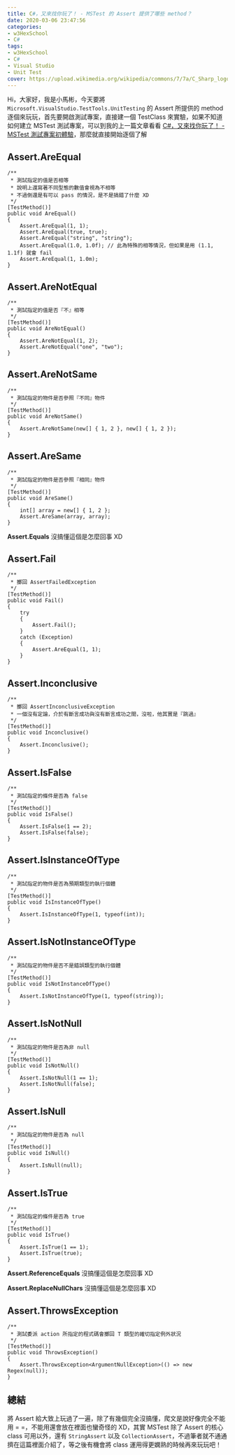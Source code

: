 ```yaml
---
title: C#，又來找你玩了！ - MSTest 的 Assert 提供了哪些 method？
date: 2020-03-06 23:47:56
categories:
- w3HexSchool
- C#
tags:
- w3HexSchool
- C#
- Visual Studio
- Unit Test
cover: https://upload.wikimedia.org/wikipedia/commons/7/7a/C_Sharp_logo.svg
---
```


Hi，大家好，我是小馬彬，今天要將 `Microsoft.VisualStudio.TestTools.UnitTesting` 的 Assert 所提供的 method 逐個來玩玩，首先要開啟測試專案，直接建一個 TestClass 來實驗，如果不知道如何建立 MSTest 測試專案，可以到我的上一篇文章看看 [C#，又來找你玩了！ - MSTest 測試專案初體驗](https://littlehorseboy.github.io/2020/03/01/2020-csharp-VisualStudio-MSTest/)，那麼就直接開始逐個了解

## Assert.AreEqual

```csharp=
/**
 * 測試指定的值是否相等
 * 說明上還寫著不同型態的數值會視為不相等
 * 不過倒還是有可以 pass 的情況，是不是搞錯了什麼 XD
 */
[TestMethod()]
public void AreEqual()
{
    Assert.AreEqual(1, 1);
    Assert.AreEqual(true, true);
    Assert.AreEqual("string", "string");
    Assert.AreEqual(1.0, 1.0f); // 此為特殊的相等情況，但如果是用 (1.1, 1.1f) 就會 fail
    Assert.AreEqual(1, 1.0m);
}
```

## Assert.AreNotEqual

```csharp=
/**
 * 測試指定的值是否『不』相等
 */
[TestMethod()]
public void AreNotEqual()
{
    Assert.AreNotEqual(1, 2);
    Assert.AreNotEqual("one", "two");
}
```

## Assert.AreNotSame

```csharp=
/**
 * 測試指定的物件是否參照『不同』物件
 */
[TestMethod()]
public void AreNotSame()
{
    Assert.AreNotSame(new[] { 1, 2 }, new[] { 1, 2 });
}
```

## Assert.AreSame

```csharp=
/**
 * 測試指定的物件是否參照『相同』物件
 */
[TestMethod()]
public void AreSame()
{
    int[] array = new[] { 1, 2 };
    Assert.AreSame(array, array);
}
```

**Assert.Equals** 沒搞懂這個是怎麼回事 XD

## Assert.Fail

```csharp=
/**
 * 擲回 AssertFailedException
 */
[TestMethod()]
public void Fail()
{
    try
    {
        Assert.Fail();
    }
    catch (Exception)
    {
        Assert.AreEqual(1, 1);
    }
}
```

## Assert.Inconclusive

```csharp=
/**
 * 擲回 AssertInconclusiveException
 * 一個沒有定論，介於有斷言成功與沒有斷言成功之間，沒啦，他其實是『跳過』
 */
[TestMethod()]
public void Inconclusive()
{
    Assert.Inconclusive();
}
```

## Assert.IsFalse

```csharp=
/**
 * 測試指定的條件是否為 false
 */
[TestMethod()]
public void IsFalse()
{
    Assert.IsFalse(1 == 2);
    Assert.IsFalse(false);
}
```

## Assert.IsInstanceOfType

```csharp=
/**
 * 測試指定的物件是否為預期類型的執行個體
 */
[TestMethod()]
public void IsInstanceOfType()
{
    Assert.IsInstanceOfType(1, typeof(int));
}
```

## Assert.IsNotInstanceOfType

```csharp=
/**
 * 測試指定的物件是否不是錯誤類型的執行個體
 */
[TestMethod()]
public void IsNotInstanceOfType()
{
    Assert.IsNotInstanceOfType(1, typeof(string));
}
```

## Assert.IsNotNull

```csharp=
/**
 * 測試指定的物件是否為非 null
 */
[TestMethod()]
public void IsNotNull()
{
    Assert.IsNotNull(1 == 1);
    Assert.IsNotNull(false);
}
```

## Assert.IsNull

```csharp=
/**
 * 測試指定的物件是否為 null
 */
[TestMethod()]
public void IsNull()
{
    Assert.IsNull(null);
}
```

## Assert.IsTrue

```csharp=
/**
 * 測試指定的條件是否為 true
 */
[TestMethod()]
public void IsTrue()
{
    Assert.IsTrue(1 == 1);
    Assert.IsTrue(true);
}
```

**Assert.ReferenceEquals** 沒搞懂這個是怎麼回事 XD

**Assert.ReplaceNullChars** 沒搞懂這個是怎麼回事 XD

## Assert.ThrowsException

```csharp=
/**
 * 測試委派 action 所指定的程式碼會擲回 T 類型的確切指定例外狀況
 */
[TestMethod()]
public void ThrowsException()
{
    Assert.ThrowsException<ArgumentNullException>(() => new Regex(null));
}
```

## 總結

將 Assert 給大致上玩過了一遍，除了有幾個完全沒搞懂，爬文是說好像完全不能用 = =，不能用還會放在裡面也蠻奇怪的 XD，其實 MSTest 除了 Assert 的核心 class 可用以外，還有 `StringAssert` 以及 `CollectionAssert`，不過筆者就不通通擠在這篇裡面介紹了，等之後有機會將 class 運用得更嫻熟的時候再來玩玩吧！
